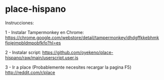 # place-hispano

Instrucciones:

1 - Instalar Tampermonkey en Chrome:
https://chrome.google.com/webstore/detail/tampermonkey/dhdgffkkebhmkfjojejmpbldmpobfkfo?hl=es

2 - Instalar script:
https://github.com/oyekeno/place-hispano/raw/main/userscript.user.js

3 - Ir a place (Probablemente necesites recargar la pagina F5)
http://reddit.com/r/place